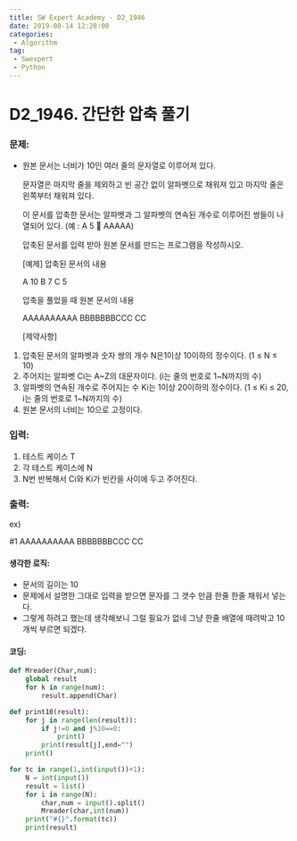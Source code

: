 ```yaml
---
title: SW Expert Academy - D2_1946
date: 2019-08-14 12:28:00
categories:
 - Algorithm
tag:
 - Swexpert
 - Python
---
```


# D2_1946. 간단한 압축 풀기

### 문제:

- 원본 문서는 너비가 10인 여러 줄의 문자열로 이루어져 있다.

  문자열은 마지막 줄을 제외하고 빈 공간 없이 알파벳으로 채워져 있고 마지막 줄은 왼쪽부터 채워져 있다.

  이 문서를 압축한 문서는 알파벳과 그 알파벳의 연속된 개수로 이루어진 쌍들이 나열되어 있다. (예 : A 5    AAAAA)

  압축된 문서를 입력 받아 원본 문서를 만드는 프로그램을 작성하시오.

  [예제]
  압축된 문서의 내용

  A 10
  B 7
  C 5

  압축을 풀었을 때 원본 문서의 내용

  AAAAAAAAAA
  BBBBBBBCCC
  CC

  [제약사항]

1. 압축된 문서의 알파벳과 숫자 쌍의 개수 N은1이상 10이하의 정수이다. (1 ≤ N ≤ 10)
2. 주어지는 알파벳 Ci는 A~Z의 대문자이다. (i는 줄의 번호로 1~N까지의 수)
3. 알파벳의 연속된 개수로 주어지는 수 Ki는 1이상 20이하의 정수이다. (1 ≤ Ki ≤ 20, i는 줄의 번호로 1~N까지의 수)
4. 원본 문서의 너비는 10으로 고정이다.

### 입력:

1. 테스트 케이스 T
2. 각 테스트 케이스에 N
3. N번 반복해서 Ci와 Ki가 빈칸을 사이에 두고 주어진다.



### 출력:

ex)

#1
AAAAAAAAAA
BBBBBBBCCC
CC

#### 생각한 로직:

- 문서의 길이는 10 
- 문제에서 설명한 그대로 입력을 받으면 문자를 그 갯수 만큼 한줄 한줄 채워서 넣는다.
- 그렇게 하려고 했는데 생각해보니 그럴 필요가 없네 그냥 한줄 배열에 때려박고 10개씩 부르면 되겠다.



#### 코딩:

```python
def Mreader(Char,num):
    global result
    for k in range(num):
        result.append(Char)

def print10(result):
    for j in range(len(result)):
        if j!=0 and j%10==0:
            print()
        print(result[j],end="")
    print()

for tc in range(1,int(input())+1):
    N = int(input())
    result = list()
    for i in range(N):
        char,num = input().split()
        Mreader(char,int(num))
    print("#{}".format(tc))
    print(result)

```



[출처]: https://www.swexpertacademy.com/